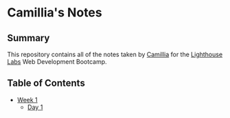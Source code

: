 # Camillia's Notes
## Summary
This repository contains all of the notes taken by [Camillia](https://github.com/csnow28) for the [Lighthouse Labs](https://www.lighthouselabs.ca/) Web Development Bootcamp.
## Table of Contents
* [Week 1](/Week_1/)
  * [Day 1](/Week_1/Day_1/)
